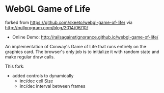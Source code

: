 # WebGL Game of Life

forked from https://github.com/skeeto/webgl-game-of-life/
via http://nullprogram.com/blog/2014/06/10/

* Online Demo: http://railsagainstignorance.github.io/webgl-game-of-life/

An implementation of Conway's Game of Life that runs entirely on the
graphics card. The browser's only job is to initialize it with random
state and make regular draw calls.

This fork:

* added controls to dynamically
   * inc/dec cell Size
   * inc/dec interval between frames
